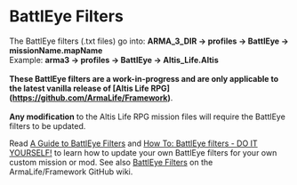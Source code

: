 BattlEye Filters
================
The BattlEye filters (.txt files) go into: <b>ARMA_3_DIR → profiles → BattlEye → missionName.mapName</b></br>
Example: <b>arma3 → profiles → BattlEye → Altis_Life.Altis</b></br></br>
<b>These BattlEye filters are a work-in-progress and are only applicable to the latest vanilla release of [Altis Life RPG] (https://github.com/ArmaLife/Framework)</b>.</br></br>
<b>Any modification</b> to the Altis Life RPG mission files will require the BattlEye filters to be updated.

Read [A Guide to BattlEye Filters​](http://opendayz.net/threads/a-guide-to-battleye-filters.21066/) and [How To: BattlEye filters - DO IT YOURSELF!](http://www.exilemod.com/topic/74-how-to-battleye-filters-do-it-yourself/) to learn how to update your own BattlEye filters for your own custom mission or mod. See also [BattlEye Filters](https://github.com/ArmaLife/Framework/wiki/BattlEye-Filters) on the ArmaLife/Framework GitHub wiki. 
